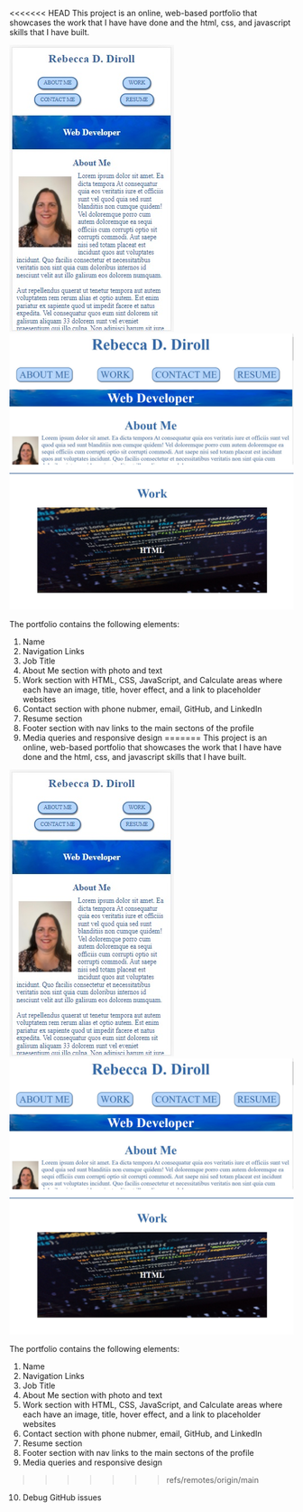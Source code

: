 <<<<<<< HEAD
This project is an online, web-based portfolio that showcases the work that I have have done and the html, css, and javascript skills that I have built.

![image](./assets/images/profile-phone.jpg)
![image](./assets/images/profile-large1.jpg)
![image](./assets/images/profile-large2.jpg)

The portfolio contains the following elements:

1. Name
2. Navigation Links
3. Job Title
4. About Me section with photo and text
5. Work section with HTML, CSS, JavaScript, and Calculate areas where each have an image, title, hover effect, and a link to placeholder websites
6. Contact section with phone nubmer, email, GitHub, and LinkedIn
7. Resume section
8. Footer section with nav links to the main sectons of the profile
9. Media queries and responsive design
=======
This project is an online, web-based portfolio that showcases the work that I have have done and the html, css, and javascript skills that I have built.

![image](./assets/images/profile-phone.jpg)
![image](./assets/images/profile-large1.jpg)
![image](./assets/images/profile-large2.jpg)

The portfolio contains the following elements:

1. Name
2. Navigation Links
3. Job Title
4. About Me section with photo and text
5. Work section with HTML, CSS, JavaScript, and Calculate areas where each have an image, title, hover effect, and a link to placeholder websites
6. Contact section with phone nubmer, email, GitHub, and LinkedIn
7. Resume section
8. Footer section with nav links to the main sectons of the profile
9. Media queries and responsive design
>>>>>>> refs/remotes/origin/main
10. Debug GitHub issues